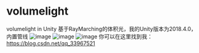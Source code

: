 # volumelight
volumelight in Unity
基于RayMarching的体积光，我的Unity版本为2018.4.0，内置管线
![image](https://img-blog.csdnimg.cn/2020012611434874.gif)
![image](https://github.com/Claymoreno1/volumelight/blob/master/forGIT/GIF2.gif)
![image](https://github.com/Claymoreno1/volumelight/blob/master/forGIT/test.gif)
你可以在这里找到我：https://blog.csdn.net/qq_33967521
